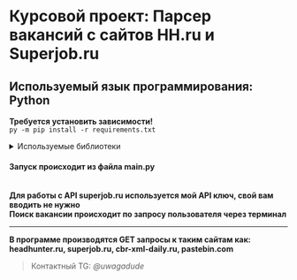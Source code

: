 # Курсовой проект: Парсер вакансий с сайтов HH.ru и Superjob.ru
## Используемый язык программирования: Python
**Требуется установить зависимости!**
<br>``` py -m pip install -r requirements.txt ```
<details><summary>Используемые библиотеки</summary>
<br>certifi==2022.12.7
<br>charset-normalizer==3.1.0
<br>idna==3.4
<br>PyQt6==6.4.2
<br>PyQt6-Qt6==6.4.2
<br>PyQt6-sip==13.4.1
<br>python-decouple==3.8
<br>python-dotenv==1.0.0
<br>requests==2.28.2
<br>urllib3==1.26.15 </details>

#### Запуск происходит из файла main.py
<br>**Для работы с API superjob.ru используется мой API ключ, свой вам вводить не нужно**</br>
**Поиск вакансии происходит по запросу пользователя через терминал**
** **
**В программе производятся GET запросы к таким сайтам как: headhunter.ru, superjob.ru, cbr-xml-daily.ru, pastebin.com**
>Контактный TG: *@uwagadude*